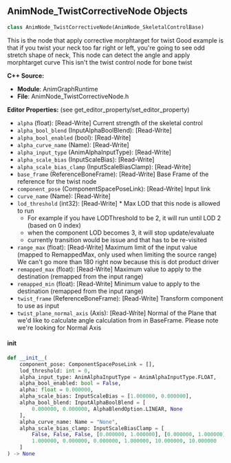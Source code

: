 ## AnimNode_TwistCorrectiveNode Objects

```python
class AnimNode_TwistCorrectiveNode(AnimNode_SkeletalControlBase)
```

This is the node that apply corrective morphtarget for twist
Good example is that if you twist your neck too far right or left, you're going to see odd stretch shape of neck,
This node can detect the angle and apply morphtarget curve
This isn't the twist control node for bone twist

**C++ Source:**

- **Module**: AnimGraphRuntime
- **File**: AnimNode_TwistCorrectiveNode.h

**Editor Properties:** (see get_editor_property/set_editor_property)

- ``alpha`` (float):  [Read-Write] Current strength of the skeletal control
- ``alpha_bool_blend`` (InputAlphaBoolBlend):  [Read-Write]
- ``alpha_bool_enabled`` (bool):  [Read-Write]
- ``alpha_curve_name`` (Name):  [Read-Write]
- ``alpha_input_type`` (AnimAlphaInputType):  [Read-Write]
- ``alpha_scale_bias`` (InputScaleBias):  [Read-Write]
- ``alpha_scale_bias_clamp`` (InputScaleBiasClamp):  [Read-Write]
- ``base_frame`` (ReferenceBoneFrame):  [Read-Write] Base Frame of the reference for the twist node
- ``component_pose`` (ComponentSpacePoseLink):  [Read-Write] Input link
- ``curve_name`` (Name):  [Read-Write]
- ``lod_threshold`` (int32):  [Read-Write] * Max LOD that this node is allowed to run
  * For example if you have LODThreshold to be 2, it will run until LOD 2 (based on 0 index)
  * when the component LOD becomes 3, it will stop update/evaluate
  * currently transition would be issue and that has to be re-visited
- ``range_max`` (float):  [Read-Write] Maximum limit of the input value (mapped to RemappedMax, only used when limiting the source range)
  We can't go more than 180 right now because this is dot product driver
- ``remapped_max`` (float):  [Read-Write] Maximum value to apply to the destination (remapped from the input range)
- ``remapped_min`` (float):  [Read-Write] Minimum value to apply to the destination (remapped from the input range)
- ``twist_frame`` (ReferenceBoneFrame):  [Read-Write] Transform component to use as input
- ``twist_plane_normal_axis`` (Axis):  [Read-Write] Normal of the Plane that we'd like to calculate angle calculation from in BaseFrame. Please note we're looking for Normal Axis

<a id="unreal.AnimNode_TwistCorrectiveNode.__init__"></a>

#### __init__

```python
def __init__(
    component_pose: ComponentSpacePoseLink = [],
    lod_threshold: int = 0,
    alpha_input_type: AnimAlphaInputType = AnimAlphaInputType.FLOAT,
    alpha_bool_enabled: bool = False,
    alpha: float = 0.000000,
    alpha_scale_bias: InputScaleBias = [1.000000, 0.000000],
    alpha_bool_blend: InputAlphaBoolBlend = [
        0.000000, 0.000000, AlphaBlendOption.LINEAR, None
    ],
    alpha_curve_name: Name = "None",
    alpha_scale_bias_clamp: InputScaleBiasClamp = [
        False, False, False, [0.000000, 1.000000], [0.000000, 1.000000],
        1.000000, 0.000000, 0.000000, 1.000000, 10.000000, 10.000000
    ]
) -> None
```

<a id="unreal.AnimNode_TwoBoneIK"></a>